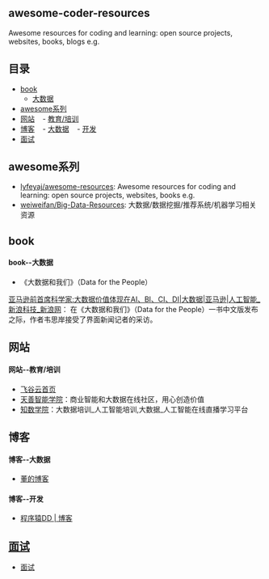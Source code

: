 ## awesome-coder-resources
Awesome resources for coding and learning: open source projects, websites, books, blogs e.g.

<!-- BEGIN 目录 -->
## 目录

- [book](#book)
    - [大数据](#book--大数据)
- [awesome系列](#awesome系列)
- [网站](#网站)
    - [教育/培训](#网站--教育/培训)
- [博客](#博客)
    - [大数据](#博客--大数据)
    - [开发](#博客--开发)
- [面试](#面试)


<!-- END 目录 -->

## awesome系列


+ [lyfeyaj/awesome-resources](https://github.com/lyfeyaj/awesome-resources): Awesome resources for coding and learning: open source projects, websites, books e.g.
+ [weiweifan/Big-Data-Resources](https://github.com/weiweifan/Big-Data-Resources): 大数据/数据挖掘/推荐系统/机器学习相关资源

## book

#### book--大数据

+ 《大数据和我们》（Data for the People）

[亚马逊前首席科学家:大数据价值体现在AI、BI、CI、DI|大数据|亚马逊|人工智能_新浪科技_新浪网](http://tech.sina.com.cn/i/2017-01-06/doc-ifxzkfuk2567848.shtml)：
在《大数据和我们》（Data for the People）一书中文版发布之际，作者韦思岸接受了界面新闻记者的采访。

## 网站

#### 网站--教育/培训

+ [飞谷云首页](http://www.feiguyun.com/)
+ [天善智能学院](https://edu.hellobi.com/)：商业智能和大数据在线社区，用心创造价值
+ [知数学院](http://www.zhishu51.com/)：大数据培训_人工智能培训,大数据_人工智能在线直播学习平台


## 博客

#### 博客--大数据
+ [董的博客](http://dongxicheng.org/about/)

#### 博客--开发
+ [程序猿DD | 博客](http://blog.didispace.com/)


## [面试](https://github.com/yesky12/awesome-coder-resources/blob/master/面试题.md)
+ [面试](https://github.com/yesky12/awesome-coder-resources/blob/master/面试题.md)

